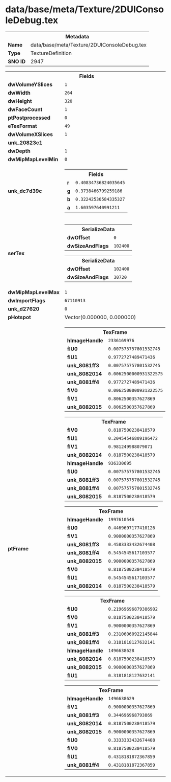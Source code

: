 <h1>data/base/meta/Texture/2DUIConsoleDebug.tex</h1><table><tr><th colspan="100%">Metadata</th></tr><tr><td><b>Name</b></td><td>data/base/meta/Texture/2DUIConsoleDebug.tex</td></tr><tr><td><b>Type</b></td><td>TextureDefinition</td></tr><tr><td><b>SNO ID</b></td><td>2947</td></tr></table>

<table><tr><th colspan="100%">Fields</th></tr><tr><td><b>dwVolumeYSlices</b></td><td><code>1</code></td></tr><tr><td><b>dwWidth</b></td><td><code>264</code></td></tr><tr><td><b>dwHeight</b></td><td><code>320</code></td></tr><tr><td><b>dwFaceCount</b></td><td><code>1</code></td></tr><tr><td><b>ptPostprocessed</b></td><td><code>0</code></td></tr><tr><td><b>eTexFormat</b></td><td><code>49</code></td></tr><tr><td><b>dwVolumeXSlices</b></td><td><code>1</code></td></tr><tr><td><b>unk_20823c1</b></td><td></td></tr><tr><td><b>dwDepth</b></td><td><code>1</code></td></tr><tr><td><b>dwMipMapLevelMin</b></td><td><code>0</code></td></tr><tr><td><b>unk_dc7d39c</b></td><td><table><tr><th colspan="100%">Fields</th></tr><tr><td><b>r</b></td><td><code>0.40834736824035645</code></td></tr><tr><td><b>g</b></td><td><code>0.3738466799259186</code></td></tr><tr><td><b>b</b></td><td><code>0.32242530584335327</code></td></tr><tr><td><b>a</b></td><td><code>1.603597640991211</code></td></tr></table>

</td></tr><tr><td><b>serTex</b></td><td><table><tr><th colspan="100%">SerializeData</th></tr><tr><td><b>dwOffset</b></td><td><code>0</code></td></tr><tr><td><b>dwSizeAndFlags</b></td><td><code>102400</code></td></tr></table>


<table><tr><th colspan="100%">SerializeData</th></tr><tr><td><b>dwOffset</b></td><td><code>102400</code></td></tr><tr><td><b>dwSizeAndFlags</b></td><td><code>30720</code></td></tr></table>


</td></tr><tr><td><b>dwMipMapLevelMax</b></td><td><code>1</code></td></tr><tr><td><b>dwImportFlags</b></td><td><code>67110913</code></td></tr><tr><td><b>unk_d27620</b></td><td><code>0</code></td></tr><tr><td><b>pHotspot</b></td><td>Vector(0.000000, 0.000000)</td></tr><tr><td><b>ptFrame</b></td><td><table><tr><th colspan="100%">TexFrame</th></tr><tr><td><b>hImageHandle</b></td><td><code>2336169976</code></td></tr><tr><td><b>flU0</b></td><td><code>0.007575757801532745</code></td></tr><tr><td><b>flU1</b></td><td><code>0.9772727489471436</code></td></tr><tr><td><b>unk_8081ff3</b></td><td><code>0.007575757801532745</code></td></tr><tr><td><b>unk_8082014</b></td><td><code>0.0062500000931322575</code></td></tr><tr><td><b>unk_8081ff4</b></td><td><code>0.9772727489471436</code></td></tr><tr><td><b>flV0</b></td><td><code>0.0062500000931322575</code></td></tr><tr><td><b>flV1</b></td><td><code>0.8062500357627869</code></td></tr><tr><td><b>unk_8082015</b></td><td><code>0.8062500357627869</code></td></tr></table>


<table><tr><th colspan="100%">TexFrame</th></tr><tr><td><b>flV0</b></td><td><code>0.8187500238418579</code></td></tr><tr><td><b>flU1</b></td><td><code>0.20454546809196472</code></td></tr><tr><td><b>flV1</b></td><td><code>0.981249988079071</code></td></tr><tr><td><b>unk_8082014</b></td><td><code>0.8187500238418579</code></td></tr><tr><td><b>hImageHandle</b></td><td><code>936330695</code></td></tr><tr><td><b>flU0</b></td><td><code>0.007575757801532745</code></td></tr><tr><td><b>unk_8081ff3</b></td><td><code>0.007575757801532745</code></td></tr><tr><td><b>unk_8081ff4</b></td><td><code>0.007575757801532745</code></td></tr><tr><td><b>unk_8082015</b></td><td><code>0.8187500238418579</code></td></tr></table>


<table><tr><th colspan="100%">TexFrame</th></tr><tr><td><b>hImageHandle</b></td><td><code>1997610546</code></td></tr><tr><td><b>flU0</b></td><td><code>0.4469697177410126</code></td></tr><tr><td><b>flV1</b></td><td><code>0.9000000357627869</code></td></tr><tr><td><b>unk_8081ff3</b></td><td><code>0.4583333432674408</code></td></tr><tr><td><b>unk_8081ff4</b></td><td><code>0.5454545617103577</code></td></tr><tr><td><b>unk_8082015</b></td><td><code>0.9000000357627869</code></td></tr><tr><td><b>flV0</b></td><td><code>0.8187500238418579</code></td></tr><tr><td><b>flU1</b></td><td><code>0.5454545617103577</code></td></tr><tr><td><b>unk_8082014</b></td><td><code>0.8187500238418579</code></td></tr></table>


<table><tr><th colspan="100%">TexFrame</th></tr><tr><td><b>flU0</b></td><td><code>0.21969696879386902</code></td></tr><tr><td><b>flV0</b></td><td><code>0.8187500238418579</code></td></tr><tr><td><b>flV1</b></td><td><code>0.9000000357627869</code></td></tr><tr><td><b>unk_8081ff3</b></td><td><code>0.23106060922145844</code></td></tr><tr><td><b>unk_8081ff4</b></td><td><code>0.3181818127632141</code></td></tr><tr><td><b>hImageHandle</b></td><td><code>1496638628</code></td></tr><tr><td><b>unk_8082014</b></td><td><code>0.8187500238418579</code></td></tr><tr><td><b>unk_8082015</b></td><td><code>0.9000000357627869</code></td></tr><tr><td><b>flU1</b></td><td><code>0.3181818127632141</code></td></tr></table>


<table><tr><th colspan="100%">TexFrame</th></tr><tr><td><b>hImageHandle</b></td><td><code>1496638629</code></td></tr><tr><td><b>flV1</b></td><td><code>0.9000000357627869</code></td></tr><tr><td><b>unk_8081ff3</b></td><td><code>0.344696968793869</code></td></tr><tr><td><b>unk_8082014</b></td><td><code>0.8187500238418579</code></td></tr><tr><td><b>unk_8082015</b></td><td><code>0.9000000357627869</code></td></tr><tr><td><b>flU0</b></td><td><code>0.3333333432674408</code></td></tr><tr><td><b>flV0</b></td><td><code>0.8187500238418579</code></td></tr><tr><td><b>flU1</b></td><td><code>0.4318181872367859</code></td></tr><tr><td><b>unk_8081ff4</b></td><td><code>0.4318181872367859</code></td></tr></table>


</td></tr></table>

